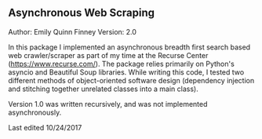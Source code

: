 ## Asynchronous Web Scraping
Author: Emily Quinn Finney
Version: 2.0

In this package I implemented an asynchronous breadth first search based web
crawler/scraper as part of my time at the Recurse Center 
(https://www.recurse.com/). The package relies primarily on Python's asyncio
and Beautiful Soup libraries. While writing this code, I tested two different 
methods of object-oriented software design (dependency injection and stitching 
together unrelated classes into a main class). 

Version 1.0 was written recursively, and was not implemented asynchronously.

Last edited 10/24/2017